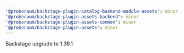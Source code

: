 ```yaml
---
'@proberaum/backstage-plugin-catalog-backend-module-assets': minor
'@proberaum/backstage-plugin-assets-backend': minor
'@proberaum/backstage-plugin-assets-common': minor
'@proberaum/backstage-plugin-assets': minor
---
```


Backstage upgrade to 1.39.1
